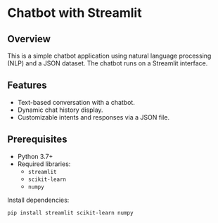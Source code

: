 # Chatbot with Streamlit

## Overview
This is a simple chatbot application using natural language processing (NLP) and a JSON dataset. The chatbot runs on a Streamlit interface.

## Features
- Text-based conversation with a chatbot.
- Dynamic chat history display.
- Customizable intents and responses via a JSON file.

## Prerequisites
- Python 3.7+
- Required libraries:
  - `streamlit`
  - `scikit-learn`
  - `numpy`

Install dependencies:
```bash
pip install streamlit scikit-learn numpy
